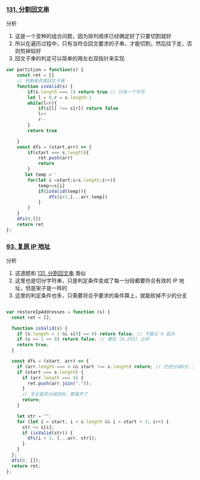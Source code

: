 ### [131. 分割回文串](https://leetcode-cn.com/problems/palindrome-partitioning/solution/di-gui-shuang-zhi-zhen-hui-wen-pan-duan-tirng/)
分析
1. 这是一个变种的组合问题，因为排列顺序已经确定好了只要切割就好
2. 所以在遍历过程中，只有当符合回文要求的子串，才能切割，然后往下走，否则剪掉较好
3. 回文子串的判定可以简单的用左右双指针来实现
```javascript
var partition = function(s) {
    const ret = []
    // 判断是否是回文子串
    function isValid(s) {
        if(s.length === 1) return true // 只有一个字符
        let l = 0,r = s.length-1
        while(l<r){
            if(s[l] !== s[r]) return false
            l++
            r--
        }
        return true

    }
    const dfs = (start,arr) => {
        if(start === s.length){
            ret.push(arr)
            return 
        }
       let temp =''
        for(let i =start;i<s.length;i++){
            temp+=s[i]
            if(isValid(temp)){
                dfs(i+1,[...arr,temp])
            }
        }
    }
    dfs(0,[])
    return ret
};
```

### [93. 复原 IP 地址](https://leetcode-cn.com/problems/restore-ip-addresses/)
分析
1. 这道题和 [131. 分割回文串](https://leetcode-cn.com/problems/palindrome-partitioning/solution/di-gui-shuang-zhi-zhen-hui-wen-pan-duan-tirng/) 类似
2. 这里也是切分字符串，只是判定条件变成了每一分段都要符合有效的 IP 地址，但是架子是一样的
3. 这里的判定条件也多，只需要将合乎要求的条件算上，就能砍掉不少的分支
```javascript

var restoreIpAddresses = function (s) {
  const ret = [];

  function isValid(s) {
    if (s.length > 1 && s[0] == 0) return false; // 不能以 0 起头
    if (s >= 1 << 8) return false; // 要在 [0,255] 之间
    return true;
  }

  const dfs = (start, arr) => {
    if (arr.length === 4 && start !== s.length) return; // 已经分成4分，但是还没分完
    if (start === s.length) {
      if (arr.length === 4) {
        ret.push(arr.join("."));
      }
      // 无论是否分成四份，都离开了
      return;
    }

    let str = "";
    for (let i = start; i < s.length && i < start + 3; i++) {
      str += s[i];
      if (isValid(str)) {
        dfs(i + 1, [...arr, str]);
      }
    }
  };
  dfs(0, []);
  return ret;
};

```